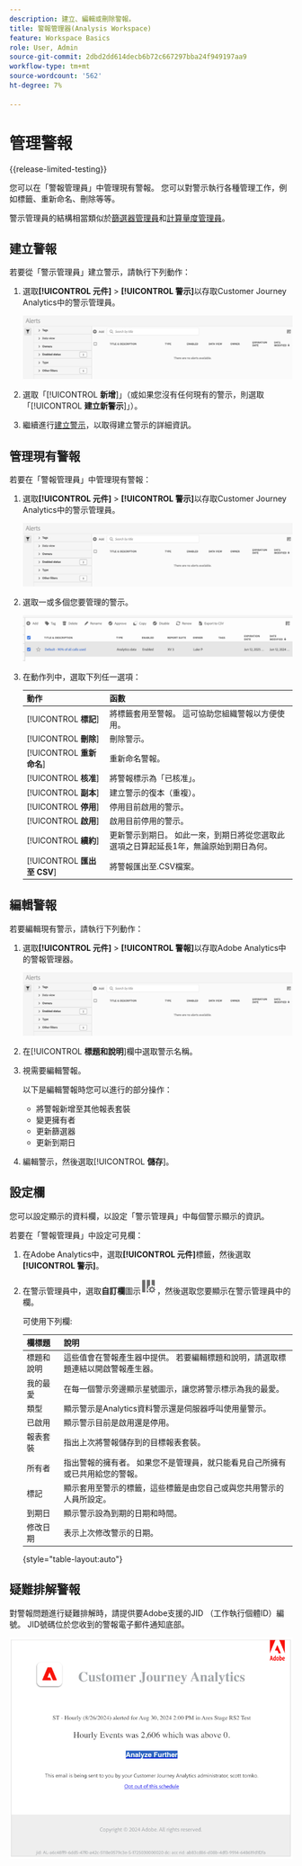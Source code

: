 ```yaml
---
description: 建立、編輯或刪除警報。
title: 警報管理器(Analysis Workspace)
feature: Workspace Basics
role: User, Admin
source-git-commit: 2dbd2dd614decb6b72c667297bba24f949197aa9
workflow-type: tm+mt
source-wordcount: '562'
ht-degree: 7%

---
```


# 管理警報

{{release-limited-testing}}

您可以在「警報管理員」中管理現有警報。 您可以對警示執行各種管理工作，例如標籤、重新命名、刪除等等。

警示管理員的結構相當類似於[篩選器管理員](/help/components/filters/manage-filters.md)和[計算量度管理員](/help/components/calc-metrics/cm-workflow/cm-manager.md)。

## 建立警報

若要從「警示管理員」建立警示，請執行下列動作：

1. 選取&#x200B;**[!UICONTROL 元件]** > **[!UICONTROL 警示]**&#x200B;以存取Customer Journey Analytics中的警示管理員。

   ![](assets/alert-manager.png)

1. 選取「[!UICONTROL **新增**]」（或如果您沒有任何現有的警示，則選取「[!UICONTROL **建立新警示**]」）。

1. 繼續進行[建立警示](/help/analysis-workspace/c-intelligent-alerts/alert-builder.md)，以取得建立警示的詳細資訊。

## 管理現有警報

若要在「警報管理員」中管理現有警報：

1. 選取&#x200B;**[!UICONTROL 元件]** > **[!UICONTROL 警示]**&#x200B;以存取Customer Journey Analytics中的警示管理員。

   ![](assets/alert-manager.png)

1. 選取一或多個您要管理的警示。

   ![](assets/alert-manager-tasks.png)

1. 在動作列中，選取下列任一選項：

   | 動作 | 函數 |
   |---------|----------|
   | [!UICONTROL **標記**] | 將標籤套用至警報。 這可協助您組織警報以方便使用。 |
   | [!UICONTROL **刪除**] | 刪除警示。 |
   | [!UICONTROL **重新命名**] | 重新命名警報。 |
   | [!UICONTROL **核准**] | 將警報標示為「已核准」。 |
   | [!UICONTROL **副本**] | 建立警示的復本（重複）。 |
   | [!UICONTROL **停用**] | 停用目前啟用的警示。 |
   | [!UICONTROL **啟用**] | 啟用目前停用的警示。 |
   | [!UICONTROL **續約**] | 更新警示到期日。 如此一來，到期日將從您選取此選項之日算起延長1年，無論原始到期日為何。 |
   | [!UICONTROL **匯出至 CSV**] | 將警報匯出至.CSV檔案。 |

## 編輯警報

若要編輯現有警示，請執行下列動作：

1. 選取&#x200B;**[!UICONTROL 元件]** > **[!UICONTROL 警報]**&#x200B;以存取Adobe Analytics中的警報管理器。

   ![](assets/alert-manager.png)

1. 在&#x200B;[!UICONTROL **標題和說明**]&#x200B;欄中選取警示名稱。

1. 視需要編輯警報。

   以下是編輯警報時您可以進行的部分操作：

   * 將警報新增至其他報表套裝
   * 變更擁有者
   * 更新篩選器
   * 更新到期日

1. 編輯警示，然後選取&#x200B;[!UICONTROL **儲存**]。

## 設定欄

您可以設定顯示的資料欄，以設定「警示管理員」中每個警示顯示的資訊。

若要在「警報管理員」中設定可見欄：

1. 在Adobe Analytics中，選取&#x200B;**[!UICONTROL 元件]**&#x200B;標籤，然後選取&#x200B;**[!UICONTROL 警示]**。

1. 在警示管理員中，選取&#x200B;**自訂欄**&#x200B;圖示![自訂欄圖示](assets/customize-columns-icon.png)，然後選取您要顯示在警示管理員中的欄。

   可使用下列欄:

   | 欄標題 | 說明 |
   |---|---|
   | 標題和說明 | 這些值會在警報產生器中提供。 若要編輯標題和說明，請選取標題連結以開啟警報產生器。 |
   | 我的最愛 | 在每一個警示旁邊顯示星號圖示，讓您將警示標示為我的最愛。<!-- For more information, see [Mark calculated metrics as favorites](/help/components/c-calcmetrics/c-workflow/cm-workflow/cm-favorite.md). --> |
   | 類型 | 顯示警示是Analytics資料警示還是伺服器呼叫使用量警示。 |
   | 已啟用 | 顯示警示目前是啟用還是停用。 |
   | 報表套裝 | 指出上次將警報儲存到的目標報表套裝。 |
   | 所有者 | 指出警報的擁有者。 如果您不是管理員，就只能看見自己所擁有或已共用給您的警報。 |
   | 標記 | 顯示套用至警示的標籤，這些標籤是由您自己或與您共用警示的人員所設定。 |
   | 到期日 | 顯示警示設為到期的日期和時間。 |
   | 修改日期 | 表示上次修改警示的日期。 |

   {style="table-layout:auto"}

   <!-- When "Last used" column is added, add this information as the description: Shows the date when the alert was last used. <p>This information can help you determine whether a component is valuable to users in your organization, where it is used, and if it needs to be deleted or modified.</p><p>Consider the following when viewing this column:</p><ul><li>This information does not include usage from the API, Report Builder, or Data Warehouse.</li><li>For some components, this column might not contain data if the component was last used prior to September 2023.</li></ul> -->

## 疑難排解警報

對警報問題進行疑難排解時，請提供要Adobe支援的JID （工作執行個體ID）編號。 JID號碼位於您收到的警報電子郵件通知底部。

![警示電子郵件](assets/alerts-email.PNG)